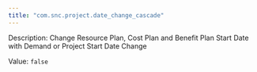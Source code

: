 ```yaml
---
title: "com.snc.project.date_change_cascade"
---
```


Description: Change Resource Plan, Cost Plan and Benefit Plan Start Date with Demand or Project Start Date Change

Value: `false`